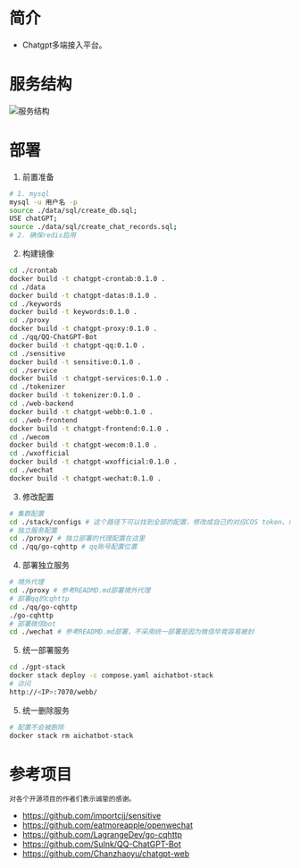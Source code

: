 # 简介
- Chatgpt多端接入平台。

# 服务结构
![服务结构](https://bbucket-1253575676.cos.ap-guangzhou.myqcloud.com/public/%E6%97%A0%E6%A0%87%E9%A2%98-2025-03-13-2301.png "结构图")

# 部署
1. 前置准备
```bash
# 1. mysql
mysql -u 用户名 -p 
source ./data/sql/create_db.sql;
USE chatGPT;
source ./data/sql/create_chat_records.sql;
# 2. 确保redis启用
```
2. 构建镜像
```bash
cd ./crontab
docker build -t chatgpt-crontab:0.1.0 .
cd ./data
docker build -t chatgpt-datas:0.1.0 .
cd ./keywords
docker build -t keywords:0.1.0 .
cd ./proxy
docker build -t chatgpt-proxy:0.1.0 .
cd ./qq/QQ-ChatGPT-Bot
docker build -t chatgpt-qq:0.1.0 .
cd ./sensitive
docker build -t sensitive:0.1.0 .
cd ./service
docker build -t chatgpt-services:0.1.0 .
cd ./tokenizer
docker build -t tokenizer:0.1.0 .
cd ./web-backend
docker build -t chatgpt-webb:0.1.0 .
cd ./web-frontend
docker build -t chatgpt-frontend:0.1.0 .
cd ./wecom
docker build -t chatgpt-wecom:0.1.0 .
cd ./wxofficial
docker build -t chatgpt-wxofficial:0.1.0 .
cd ./wechat
docker build -t chatgpt-wechat:0.1.0 .
```
3. 修改配置
```bash
# 集群配置
cd ./stack/configs # 这个路径下可以找到全部的配置，修改成自己的对应COS token、redis、mysql连接方式
# 独立服务配置
cd ./proxy/ # 独立部署的代理配置在这里
cd ./qq/go-cqhttp # qq账号配置位置
``` 
4. 部署独立服务
```bash
# 境外代理
cd ./proxy # 参考READMD.md部署境外代理
# 部署qq的cqhttp
cd ./qq/go-cqhttp 
./go-cqhttp
# 部署微信bot
cd ./wechat # 参考READMD.md部署，不采用统一部署是因为微信毕竟容易被封
```
5. 统一部署服务
```bash
cd ./gpt-stack
docker stack deploy -c compose.yaml aichatbot-stack
# 访问
http://<IP>:7070/webb/
```
5. 统一删除服务
```bash
# 配置不会被删除
docker stack rm aichatbot-stack
```

# 参考项目
```bash
对各个开源项目的作者们表示诚挚的感谢。
```
- https://github.com/importcjj/sensitive
- https://github.com/eatmoreapple/openwechat
- https://github.com/LagrangeDev/go-cqhttp
- https://github.com/SuInk/QQ-ChatGPT-Bot
- https://github.com/Chanzhaoyu/chatgpt-web